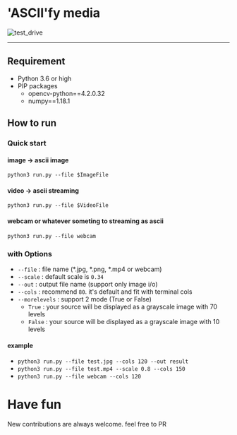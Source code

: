 # 'ASCII'fy media

![test_drive](./test_drive.gif)  

---

## Requirement

- Python 3.6 or high
- PIP packages
  - opencv-python==4.2.0.32
  - numpy==1.18.1

## How to run

### Quick start

#### image -> ascii image
`python3 run.py --file $ImageFile`

#### video -> ascii streaming
`python3 run.py --file $VideoFile`

#### webcam or whatever someting to streaming as ascii
`python3 run.py --file webcam`

### with Options

- `--file` : file name (*.jpg, *.png, *.mp4 or webcam)
- `--scale` : default scale is `0.34`
- `--out` : output file name (support only image i/o)
- `--cols` : recommend `80`. it's default and fit with terminal cols
- `--morelevels` : support 2 mode (True or False)
  - `True` : your source will be displayed as a grayscale image with 70 levels
  - `False` : your source will be displayed as a grayscale image with 10 levels

#### example
- `python3 run.py --file test.jpg --cols 120 --out result`  
- `python3 run.py --file test.mp4 --scale 0.8 --cols 150`
- `python3 run.py --file webcam --cols 120`

# Have fun
New contributions are always welcome. feel free to PR  

